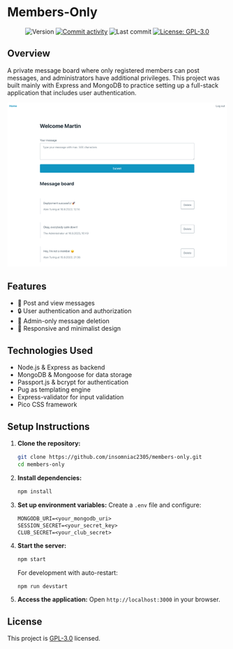 # Members-Only

<p align="center">
  <img alt="Version" src="https://img.shields.io/github/package-json/v/insomniac2305/members-only?color=blue&cacheSeconds=2592000" />
  <a href="https://github.com/insomniac2305/members-only/graphs/commit-activity" target="_blank"><img alt="Commit activity" src="https://img.shields.io/github/commit-activity/t/insomniac2305/members-only"></a>
  <img alt="Last commit" src="https://img.shields.io/github/last-commit/insomniac2305/members-only">
  <a href="https://github.com/insomniac2305/members-only/blob/master/LICENSE" target="_blank"><img alt="License: GPL-3.0" src="https://img.shields.io/github/license/insomniac2305/members-only?" /></a>
</p>

## Overview

A private message board where only registered members can post messages, and administrators have additional privileges. This project was
built mainly with Express and MongoDB to practice setting up a full-stack application that includes user authentication.

<p align="center">
  <img alt="Screenshot" src="screenshot.png" width="800" />
</p>

## Features

- 💬 Post and view messages
- 🔒 User authentication and authorization
- 🛑 Admin-only message deletion
- 🎨 Responsive and minimalist design

## Technologies Used

- Node.js & Express as backend
- MongoDB & Mongoose for data storage
- Passport.js & bcrypt for authentication
- Pug as templating engine
- Express-validator for input validation
- Pico CSS framework

## Setup Instructions

1. **Clone the repository:**
   ```sh
   git clone https://github.com/insomniac2305/members-only.git
   cd members-only
   ```
2. **Install dependencies:**
   ```sh
   npm install
   ```
3. **Set up environment variables:**
   Create a `.env` file and configure:
   ```env
   MONGODB_URI=<your_mongodb_uri>
   SESSION_SECRET=<your_secret_key>
   CLUB_SECRET=<your_club_secret>
   ```
4. **Start the server:**

   ```sh
   npm start
   ```

   For development with auto-restart:

   ```sh
   npm run devstart
   ```

5. **Access the application:**
   Open `http://localhost:3000` in your browser.

## License

This project is [GPL-3.0](https://github.com/insomniac2305/members-only/blob/master/LICENSE) licensed.
